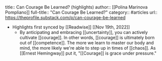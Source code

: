 title:: Can Courage Be Learned? (highlights)
author:: [[Polina Marinova Pompliano]]
full-title:: "Can Courage Be Learned?"
category:: #articles
url:: https://theprofile.substack.com/p/can-courage-be-learned

- Highlights first synced by [[Readwise]] [[Nov 19th, 2022]]
	- By anticipating and embracing [[uncertainty]], you can actively cultivate [[courage]]. In other words, [[courage]] is ultimately born out of [[competence]]. The more we learn to master our body and mind, the more likely we're able to step up in times of [[chaos]]. As [[Ernest Hemingway]] put it, "[[Courage]] is grace under pressure."